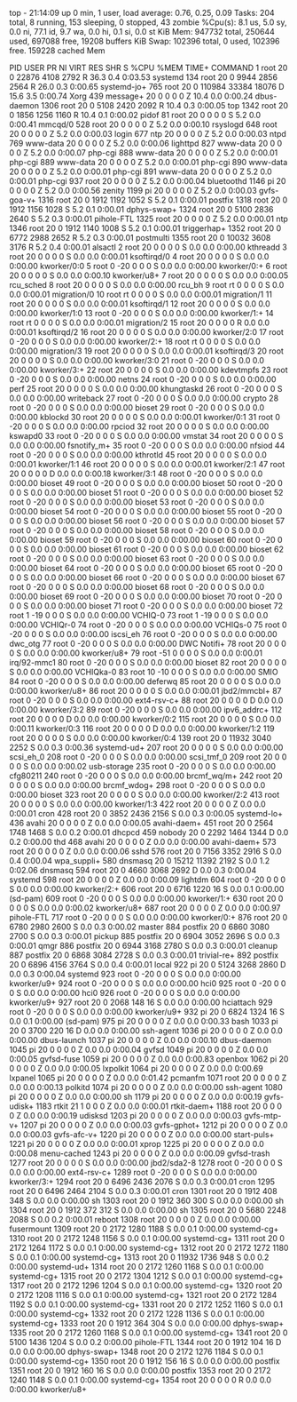 top - 21:14:09 up 0 min,  1 user,  load average: 0.76, 0.25, 0.09
Tasks: 204 total,   8 running, 153 sleeping,   0 stopped,  43 zombie
%Cpu(s):  8.1 us,  5.0 sy,  0.0 ni, 77.1 id,  9.7 wa,  0.0 hi,  0.1 si,  0.0 st
KiB Mem:    947732 total,   250644 used,   697088 free,    19208 buffers
KiB Swap:   102396 total,        0 used,   102396 free.   159228 cached Mem

  PID USER      PR  NI    VIRT    RES    SHR S  %CPU %MEM     TIME+ COMMAND
    1 root      20   0   22876   4108   2792 R  36.3  0.4   0:03.53 systemd
  134 root      20   0    9944   2856   2564 R  26.0  0.3   0:00.65 systemd-jo+
  765 root      20   0  110984  33384  18076 D  15.6  3.5   0:00.74 Xorg
  439 message+  20   0       0      0      0 Z  10.4  0.0   0:00.24 dbus-daemon
 1306 root      20   0    5108   2420   2092 R  10.4  0.3   0:00.05 top
 1342 root      20   0    1856   1256   1160 R  10.4  0.1   0:00.02 pidof
   81 root      20   0       0      0      0 S   5.2  0.0   0:00.41 mmcqd/0
  528 root      20   0       0      0      0 Z   5.2  0.0   0:00.10 rsyslogd
  648 root      20   0       0      0      0 Z   5.2  0.0   0:00.03 login
  677 ntp       20   0       0      0      0 Z   5.2  0.0   0:00.03 ntpd
  769 www-data  20   0       0      0      0 Z   5.2  0.0   0:00.06 lighttpd
  827 www-data  20   0       0      0      0 Z   5.2  0.0   0:00.07 php-cgi
  888 www-data  20   0       0      0      0 Z   5.2  0.0   0:00.01 php-cgi
  889 www-data  20   0       0      0      0 Z   5.2  0.0   0:00.01 php-cgi
  890 www-data  20   0       0      0      0 Z   5.2  0.0   0:00.01 php-cgi
  891 www-data  20   0       0      0      0 Z   5.2  0.0   0:00.01 php-cgi
  937 root      20   0       0      0      0 Z   5.2  0.0   0:00.04 bluetoothd
 1146 pi        20   0       0      0      0 Z   5.2  0.0   0:00.56 zenity
 1199 pi        20   0       0      0      0 Z   5.2  0.0   0:00.03 gvfs-goa-v+
 1316 root      20   0    1912   1192   1052 S   5.2  0.1   0:00.01 postfix
 1318 root      20   0    1912   1156   1028 S   5.2  0.1   0:00.01 dphys-swap+
 1324 root      20   0    5100   2836   2640 S   5.2  0.3   0:00.01 pihole-FTL
 1325 root      20   0       0      0      0 Z   5.2  0.0   0:00.01 ntp
 1346 root      20   0    1912   1140   1008 S   5.2  0.1   0:00.01 triggerhap+
 1352 root      20   0    6772   2988   2652 R   5.2  0.3   0:00.01 postmulti
 1355 root      20   0   10032   3608   3176 R   5.2  0.4   0:00.01 alsactl
    2 root      20   0       0      0      0 S   0.0  0.0   0:00.00 kthreadd
    3 root      20   0       0      0      0 S   0.0  0.0   0:00.01 ksoftirqd/0
    4 root      20   0       0      0      0 S   0.0  0.0   0:00.00 kworker/0:0
    5 root       0 -20       0      0      0 S   0.0  0.0   0:00.00 kworker/0:+
    6 root      20   0       0      0      0 S   0.0  0.0   0:00.10 kworker/u8+
    7 root      20   0       0      0      0 S   0.0  0.0   0:00.05 rcu_sched
    8 root      20   0       0      0      0 S   0.0  0.0   0:00.00 rcu_bh
    9 root      rt   0       0      0      0 S   0.0  0.0   0:00.01 migration/0
   10 root      rt   0       0      0      0 S   0.0  0.0   0:00.01 migration/1
   11 root      20   0       0      0      0 S   0.0  0.0   0:00.01 ksoftirqd/1
   12 root      20   0       0      0      0 S   0.0  0.0   0:00.00 kworker/1:0
   13 root       0 -20       0      0      0 S   0.0  0.0   0:00.00 kworker/1:+
   14 root      rt   0       0      0      0 S   0.0  0.0   0:00.01 migration/2
   15 root      20   0       0      0      0 R   0.0  0.0   0:00.01 ksoftirqd/2
   16 root      20   0       0      0      0 S   0.0  0.0   0:00.00 kworker/2:0
   17 root       0 -20       0      0      0 S   0.0  0.0   0:00.00 kworker/2:+
   18 root      rt   0       0      0      0 S   0.0  0.0   0:00.00 migration/3
   19 root      20   0       0      0      0 S   0.0  0.0   0:00.01 ksoftirqd/3
   20 root      20   0       0      0      0 S   0.0  0.0   0:00.00 kworker/3:0
   21 root       0 -20       0      0      0 S   0.0  0.0   0:00.00 kworker/3:+
   22 root      20   0       0      0      0 S   0.0  0.0   0:00.00 kdevtmpfs
   23 root       0 -20       0      0      0 S   0.0  0.0   0:00.00 netns
   24 root       0 -20       0      0      0 S   0.0  0.0   0:00.00 perf
   25 root      20   0       0      0      0 S   0.0  0.0   0:00.00 khungtaskd
   26 root       0 -20       0      0      0 S   0.0  0.0   0:00.00 writeback
   27 root       0 -20       0      0      0 S   0.0  0.0   0:00.00 crypto
   28 root       0 -20       0      0      0 S   0.0  0.0   0:00.00 bioset
   29 root       0 -20       0      0      0 S   0.0  0.0   0:00.00 kblockd
   30 root      20   0       0      0      0 S   0.0  0.0   0:00.01 kworker/0:1
   31 root       0 -20       0      0      0 S   0.0  0.0   0:00.00 rpciod
   32 root      20   0       0      0      0 S   0.0  0.0   0:00.00 kswapd0
   33 root       0 -20       0      0      0 S   0.0  0.0   0:00.00 vmstat
   34 root      20   0       0      0      0 S   0.0  0.0   0:00.00 fsnotify_m+
   35 root       0 -20       0      0      0 S   0.0  0.0   0:00.00 nfsiod
   44 root       0 -20       0      0      0 S   0.0  0.0   0:00.00 kthrotld
   45 root      20   0       0      0      0 S   0.0  0.0   0:00.01 kworker/1:1
   46 root      20   0       0      0      0 S   0.0  0.0   0:00.01 kworker/2:1
   47 root      20   0       0      0      0 D   0.0  0.0   0:00.18 kworker/3:1
   48 root       0 -20       0      0      0 S   0.0  0.0   0:00.00 bioset
   49 root       0 -20       0      0      0 S   0.0  0.0   0:00.00 bioset
   50 root       0 -20       0      0      0 S   0.0  0.0   0:00.00 bioset
   51 root       0 -20       0      0      0 S   0.0  0.0   0:00.00 bioset
   52 root       0 -20       0      0      0 S   0.0  0.0   0:00.00 bioset
   53 root       0 -20       0      0      0 S   0.0  0.0   0:00.00 bioset
   54 root       0 -20       0      0      0 S   0.0  0.0   0:00.00 bioset
   55 root       0 -20       0      0      0 S   0.0  0.0   0:00.00 bioset
   56 root       0 -20       0      0      0 S   0.0  0.0   0:00.00 bioset
   57 root       0 -20       0      0      0 S   0.0  0.0   0:00.00 bioset
   58 root       0 -20       0      0      0 S   0.0  0.0   0:00.00 bioset
   59 root       0 -20       0      0      0 S   0.0  0.0   0:00.00 bioset
   60 root       0 -20       0      0      0 S   0.0  0.0   0:00.00 bioset
   61 root       0 -20       0      0      0 S   0.0  0.0   0:00.00 bioset
   62 root       0 -20       0      0      0 S   0.0  0.0   0:00.00 bioset
   63 root       0 -20       0      0      0 S   0.0  0.0   0:00.00 bioset
   64 root       0 -20       0      0      0 S   0.0  0.0   0:00.00 bioset
   65 root       0 -20       0      0      0 S   0.0  0.0   0:00.00 bioset
   66 root       0 -20       0      0      0 S   0.0  0.0   0:00.00 bioset
   67 root       0 -20       0      0      0 S   0.0  0.0   0:00.00 bioset
   68 root       0 -20       0      0      0 S   0.0  0.0   0:00.00 bioset
   69 root       0 -20       0      0      0 S   0.0  0.0   0:00.00 bioset
   70 root       0 -20       0      0      0 S   0.0  0.0   0:00.00 bioset
   71 root       0 -20       0      0      0 S   0.0  0.0   0:00.00 bioset
   72 root       1 -19       0      0      0 S   0.0  0.0   0:00.00 VCHIQ-0
   73 root       1 -19       0      0      0 S   0.0  0.0   0:00.00 VCHIQr-0
   74 root       0 -20       0      0      0 S   0.0  0.0   0:00.00 VCHIQs-0
   75 root       0 -20       0      0      0 S   0.0  0.0   0:00.00 iscsi_eh
   76 root       0 -20       0      0      0 S   0.0  0.0   0:00.00 dwc_otg
   77 root       0 -20       0      0      0 S   0.0  0.0   0:00.00 DWC Notifi+
   78 root      20   0       0      0      0 S   0.0  0.0   0:00.00 kworker/u8+
   79 root     -51   0       0      0      0 S   0.0  0.0   0:00.01 irq/92-mmc1
   80 root       0 -20       0      0      0 S   0.0  0.0   0:00.00 bioset
   82 root      20   0       0      0      0 S   0.0  0.0   0:00.00 VCHIQka-0
   83 root      10 -10       0      0      0 S   0.0  0.0   0:00.00 SMIO
   84 root       0 -20       0      0      0 S   0.0  0.0   0:00.00 deferwq
   85 root      20   0       0      0      0 S   0.0  0.0   0:00.00 kworker/u8+
   86 root      20   0       0      0      0 S   0.0  0.0   0:00.01 jbd2/mmcbl+
   87 root       0 -20       0      0      0 S   0.0  0.0   0:00.00 ext4-rsv-c+
   88 root      20   0       0      0      0 D   0.0  0.0   0:00.00 kworker/3:2
   89 root       0 -20       0      0      0 S   0.0  0.0   0:00.00 ipv6_addrc+
  112 root      20   0       0      0      0 D   0.0  0.0   0:00.00 kworker/0:2
  115 root      20   0       0      0      0 S   0.0  0.0   0:00.11 kworker/0:3
  116 root      20   0       0      0      0 D   0.0  0.0   0:00.00 kworker/1:2
  119 root      20   0       0      0      0 S   0.0  0.0   0:00.00 kworker/0:4
  139 root      20   0   11932   3040   2252 S   0.0  0.3   0:00.36 systemd-ud+
  207 root      20   0       0      0      0 S   0.0  0.0   0:00.00 scsi_eh_0
  208 root       0 -20       0      0      0 S   0.0  0.0   0:00.00 scsi_tmf_0
  209 root      20   0       0      0      0 S   0.0  0.0   0:00.02 usb-storage
  235 root       0 -20       0      0      0 S   0.0  0.0   0:00.00 cfg80211
  240 root       0 -20       0      0      0 S   0.0  0.0   0:00.00 brcmf_wq/m+
  242 root      20   0       0      0      0 S   0.0  0.0   0:00.00 brcmf_wdog+
  298 root       0 -20       0      0      0 S   0.0  0.0   0:00.00 bioset
  323 root      20   0       0      0      0 S   0.0  0.0   0:00.00 kworker/2:2
  413 root      20   0       0      0      0 S   0.0  0.0   0:00.00 kworker/1:3
  422 root      20   0       0      0      0 Z   0.0  0.0   0:00.01 cron
  428 root      20   0    3852   2436   2156 S   0.0  0.3   0:00.05 systemd-lo+
  436 avahi     20   0       0      0      0 Z   0.0  0.0   0:00.05 avahi-daem+
  451 root      20   0    2564   1748   1468 S   0.0  0.2   0:00.01 dhcpcd
  459 nobody    20   0    2292   1464   1344 D   0.0  0.2   0:00.00 thd
  468 avahi     20   0       0      0      0 Z   0.0  0.0   0:00.00 avahi-daem+
  573 root      20   0       0      0      0 Z   0.0  0.0   0:00.06 sshd
  576 root      20   0    7156   3352   2916 S   0.0  0.4   0:00.04 wpa_suppli+
  580 dnsmasq   20   0   15212  11392   2192 S   0.0  1.2   0:02.06 dnsmasq
  594 root      20   0    4660   3068   2692 D   0.0  0.3   0:00.04 systemd
  598 root      20   0       0      0      0 Z   0.0  0.0   0:00.09 lightdm
  604 root       0 -20       0      0      0 S   0.0  0.0   0:00.00 kworker/2:+
  606 root      20   0    6716   1220     16 S   0.0  0.1   0:00.00 (sd-pam)
  609 root       0 -20       0      0      0 S   0.0  0.0   0:00.00 kworker/1:+
  630 root      20   0       0      0      0 S   0.0  0.0   0:00.02 kworker/u8+
  687 root      20   0       0      0      0 Z   0.0  0.0   0:00.97 pihole-FTL
  717 root       0 -20       0      0      0 S   0.0  0.0   0:00.00 kworker/0:+
  876 root      20   0    6780   2980   2600 S   0.0  0.3   0:00.02 master
  884 postfix   20   0    6860   3080   2700 S   0.0  0.3   0:00.01 pickup
  885 postfix   20   0    6904   3052   2696 S   0.0  0.3   0:00.01 qmgr
  886 postfix   20   0    6944   3168   2780 S   0.0  0.3   0:00.01 cleanup
  887 postfix   20   0    6868   3084   2728 S   0.0  0.3   0:00.01 trivial-re+
  892 postfix   20   0    6896   4156   3764 S   0.0  0.4   0:00.01 local
  922 pi        20   0    5124   3268   2860 D   0.0  0.3   0:00.04 systemd
  923 root       0 -20       0      0      0 S   0.0  0.0   0:00.00 kworker/u9+
  924 root       0 -20       0      0      0 S   0.0  0.0   0:00.00 hci0
  925 root       0 -20       0      0      0 S   0.0  0.0   0:00.00 hci0
  926 root       0 -20       0      0      0 S   0.0  0.0   0:00.00 kworker/u9+
  927 root      20   0    2068    148     16 S   0.0  0.0   0:00.00 hciattach
  929 root       0 -20       0      0      0 S   0.0  0.0   0:00.00 kworker/u9+
  932 pi        20   0    6824   1324     16 S   0.0  0.1   0:00.00 (sd-pam)
  975 pi        20   0       0      0      0 Z   0.0  0.0   0:00.33 bash
 1033 pi        20   0    3700    220     16 D   0.0  0.0   0:00.00 ssh-agent
 1036 pi        20   0       0      0      0 Z   0.0  0.0   0:00.00 dbus-launch
 1037 pi        20   0       0      0      0 Z   0.0  0.0   0:00.10 dbus-daemon
 1045 pi        20   0       0      0      0 Z   0.0  0.0   0:00.04 gvfsd
 1049 pi        20   0       0      0      0 Z   0.0  0.0   0:00.05 gvfsd-fuse
 1059 pi        20   0       0      0      0 Z   0.0  0.0   0:00.83 openbox
 1062 pi        20   0       0      0      0 Z   0.0  0.0   0:00.05 lxpolkit
 1064 pi        20   0       0      0      0 Z   0.0  0.0   0:00.69 lxpanel
 1065 pi        20   0       0      0      0 Z   0.0  0.0   0:01.42 pcmanfm
 1071 root      20   0       0      0      0 Z   0.0  0.0   0:00.13 polkitd
 1074 pi        20   0       0      0      0 Z   0.0  0.0   0:00.00 ssh-agent
 1080 pi        20   0       0      0      0 Z   0.0  0.0   0:00.00 sh
 1179 pi        20   0       0      0      0 Z   0.0  0.0   0:00.19 gvfs-udisk+
 1183 rtkit     21   1       0      0      0 Z   0.0  0.0   0:00.01 rtkit-daem+
 1188 root      20   0       0      0      0 Z   0.0  0.0   0:00.19 udisksd
 1203 pi        20   0       0      0      0 Z   0.0  0.0   0:00.03 gvfs-mtp-v+
 1207 pi        20   0       0      0      0 Z   0.0  0.0   0:00.03 gvfs-gphot+
 1212 pi        20   0       0      0      0 Z   0.0  0.0   0:00.03 gvfs-afc-v+
 1220 pi        20   0       0      0      0 Z   0.0  0.0   0:00.00 start-puls+
 1221 pi        20   0       0      0      0 Z   0.0  0.0   0:00.01 xprop
 1225 pi        20   0       0      0      0 Z   0.0  0.0   0:00.08 menu-cached
 1243 pi        20   0       0      0      0 Z   0.0  0.0   0:00.09 gvfsd-trash
 1277 root      20   0       0      0      0 S   0.0  0.0   0:00.00 jbd2/sda2-8
 1278 root       0 -20       0      0      0 S   0.0  0.0   0:00.00 ext4-rsv-c+
 1289 root       0 -20       0      0      0 S   0.0  0.0   0:00.00 kworker/3:+
 1294 root      20   0    6496   2436   2076 S   0.0  0.3   0:00.01 cron
 1295 root      20   0    6496   2464   2104 S   0.0  0.3   0:00.01 cron
 1301 root      20   0    1912    408    348 S   0.0  0.0   0:00.00 sh
 1303 root      20   0    1912    360    300 S   0.0  0.0   0:00.00 sh
 1304 root      20   0    1912    372    312 S   0.0  0.0   0:00.00 sh
 1305 root      20   0    5680   2248   2088 S   0.0  0.2   0:00.01 reboot
 1308 root      20   0       0      0      0 Z   0.0  0.0   0:00.00 fusermount
 1309 root      20   0    2172   1280   1188 S   0.0  0.1   0:00.00 systemd-cg+
 1310 root      20   0    2172   1248   1156 S   0.0  0.1   0:00.00 systemd-cg+
 1311 root      20   0    2172   1264   1172 S   0.0  0.1   0:00.00 systemd-cg+
 1312 root      20   0    2172   1272   1180 S   0.0  0.1   0:00.00 systemd-cg+
 1313 root      20   0   11932   1736    948 S   0.0  0.2   0:00.00 systemd-ud+
 1314 root      20   0    2172   1260   1168 S   0.0  0.1   0:00.00 systemd-cg+
 1315 root      20   0    2172   1304   1212 S   0.0  0.1   0:00.00 systemd-cg+
 1317 root      20   0    2172   1296   1204 S   0.0  0.1   0:00.00 systemd-cg+
 1320 root      20   0    2172   1208   1116 S   0.0  0.1   0:00.00 systemd-cg+
 1321 root      20   0    2172   1284   1192 S   0.0  0.1   0:00.00 systemd-cg+
 1331 root      20   0    2172   1252   1160 S   0.0  0.1   0:00.00 systemd-cg+
 1332 root      20   0    2172   1228   1136 S   0.0  0.1   0:00.00 systemd-cg+
 1333 root      20   0    1912    364    304 S   0.0  0.0   0:00.00 dphys-swap+
 1335 root      20   0    2172   1260   1168 S   0.0  0.1   0:00.00 systemd-cg+
 1341 root      20   0    5100   1436   1204 S   0.0  0.2   0:00.00 pihole-FTL
 1344 root      20   0    1912    104     16 D   0.0  0.0   0:00.00 dphys-swap+
 1348 root      20   0    2172   1276   1184 S   0.0  0.1   0:00.00 systemd-cg+
 1350 root      20   0    1912    156     16 S   0.0  0.0   0:00.00 postfix
 1351 root      20   0    1912    160     16 S   0.0  0.0   0:00.00 postfix
 1353 root      20   0    2172   1240   1148 S   0.0  0.1   0:00.00 systemd-cg+
 1354 root      20   0       0      0      0 R   0.0  0.0   0:00.00 kworker/u8+
